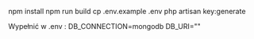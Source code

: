 npm install
npm run build
cp .env.example .env
php artisan key:generate

Wypełnić w .env :
DB_CONNECTION=mongodb
DB_URI="<connection string>"
